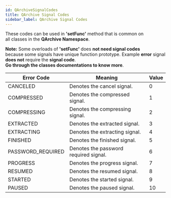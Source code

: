 ```yaml
---
id: QArchiveSignalCodes
title: QArchive Signal Codes
sidebar_label: QArchive Signal Codes
---
```


 These codes can be used in **'setFunc'** method that is common on   
 all classes in the **QArchive Namespace**.

 **Note:** Some overloads of **'setFunc'** does **not need signal codes**   
 because some signals have unique function prototype. 
 Example **error** signal **does not** require the **signal code**.  
 **Go through the classes documentations to know more**.

| Error Code                       	  | Meaning                                       |  Value  |
|-------------------------------------|-----------------------------------------------|---------|
| CANCELED                            | Denotes the cancel signal.                    |    0    |
| COMPRESSED                          | Denotes the compressed signal.                |    1    |
| COMPRESSING                         | Denotes the compressing signal.               |    2    |
| EXTRACTED                           | Denotes the extracted signal.                 |    3    |
| EXTRACTING                          | Denotes the extracting signal.                |    4    |
| FINISHED                            | Denotes the finished signal.                  |    5    |
| PASSWORD_REQUIRED                   | Denotes the password required signal.         |    6    |
| PROGRESS                            | Denotes the progress signal.                  |    7    |
| RESUMED                             | Denotes the resumed signal.                   |    8    |
| STARTED                             | Denotes the started signal.                   |    9    |
| PAUSED                              | Denotes the paused signal.                    |    10   |
